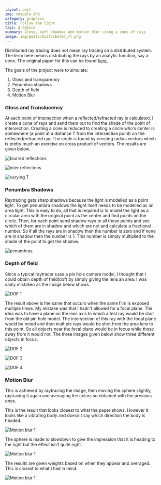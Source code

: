 ```yaml
---
layout: post
img: snapple.JPG
category: graphics
title: Follow the light
tags: graphics
summary: Gloss, soft shadows and motion blur using a cone of rays
image: img/posts/distributed_rt.png
---
```


Distributed ray tracing does not mean ray tracing on a distributed system. The term here means distributing the rays by an analytic function, say a cone. The original paper for this can be found [here.](http://artis.inrialpes.fr/Enseignement/TRSA/CookDistributed84.pdf)

The goals of the project were to simulate:

1. Gloss and transparency
2. Penumbra shadows
3. Depth of field
4. Motion Blur

### Gloss and Translucency

At each point of intersection when a reflected/refracted ray is calculated, I create a cone of rays and send them out to find the shade of the point of intersection.
Creating a cone is reduced to creating a circle who's center is somewhere (a point at a distance T from the intersection point) on the reflected/refracted ray. The circle is found by creating radius vectors which is pretty much an exercise on cross product of vectors.
The results are given below.

![blurred reflections](/img/distributedRT/reflections1.png "blurred reflections")

![inter reflections](/img/distributedRT/inter-reflections.png "inter reflections")

![varying T](/img/distributedRT/T=160,R=16,W=1,D=20.png "varying T to get close to pure reflections")

### Penumbra Shadows

Raytracing gets sharp shadows because the light is modelled as a point light. To get penumbra shadows the light itself needs to be modelled as an area light.
This is easy to do, all that is required is to model the light as a circular area with the original point as the center and find points on the circle.
Then, for each point send shadow rays to all those points and see which of them are in shadow and which are not and calculate a fractional number. So if all the rays are in shadow then the number is zero and if none are in shadow then the number is 1.
This number is simply multiplied to the shade of the point to get the shadow.

![penumbras](/img/distributedRT/penumbras.png "soft shadows")

### Depth of field

Since a typical raytracer uses a pin hole camera model, I thought that I could obtain depth of field(dof) by simply giving the lens an area. I was sadly mistaken as the image below shows.

![DOF 1](/img/distributedRT/DOF.jpg "depth of field, all out of focus")

The result above is the same that occurs when the same film is exposed multiple times.
My mistake was that I hadn't allowed for a focal plane. The idea was to have a plane on the lens axis to which a test ray would be shot from the old pin hole model. The intersection of this ray with the focal plane would be noted and then multiple rays would be shot from the area lens to this point.
So all objects near the focal plane would be in focus while those away from it would not.
The three images given below show three different objects in focus.

![DOF 2](/img/distributedRT/DOF1.png "depth of field, farthest in focus")

![DOF 3](/img/distributedRT/DOF2.png "depth of field, medium in focus")

![DOF 4](/img/distributedRT/DOF3.png "depth of field, closest in focus")

### Motion Blur

This is achieved by raytracing the image, then moving the sphere slightly, raytracing it again and averaging the colors so obtained with the previous ones.

This is the result that looks closest to what the paper shows. However it looks like a vibrating body and doesn't say which direction the body is headed.

![Motion blur 1](/img/distributedRT/looks_closest_to_the_paper.png "looks closest to what was in the paper")

The sphere is made to slowdown to give the impression that it is heading to the right but the effect isn't quite right.

![Motion blur 1](/img/distributedRT/MB_with_slow_down.png "making it look like it's slowing down")

The results are given weights based on when they appear and averaged. This is closest to what I had in mind.

![Motion blur 1](/img/distributedRT/weighte_Iter=30_speed=0.2.png "closer to what I wanted")
